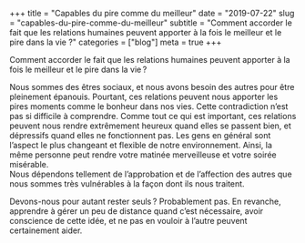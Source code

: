 +++
title = "Capables du pire comme du meilleur"
date = "2019-07-22"
slug = "capables-du-pire-comme-du-meilleur"
subtitle = "Comment accorder le fait que les relations humaines peuvent apporter à la fois le meilleur et le pire dans la vie ?"
categories = ["blog"]
meta = true
+++


Comment accorder le fait que les relations humaines peuvent apporter à la fois le meilleur et le pire dans la vie ?  

Nous sommes des êtres sociaux, et nous avons besoin des autres pour être pleinement épanouis. Pourtant, ces relations peuvent nous apporter les pires moments comme le bonheur dans nos vies. Cette contradiction n’est pas si difficile à comprendre. Comme tout ce qui est important, ces relations peuvent nous rendre extrêmement heureux quand elles se passent bien, et dépressifs quand elles ne fonctionnent pas. Les gens en général sont l’aspect le plus changeant et flexible de notre environnement. Ainsi, la même personne peut rendre votre matinée merveilleuse et votre soirée misérable.  
Nous dépendons tellement de l’approbation et de l’affection des autres que nous sommes très vulnérables à la façon dont ils nous traitent.  

Devons-nous pour autant rester seuls ? Probablement pas. En revanche, apprendre à gérer un peu de distance quand c’est nécessaire, avoir conscience de cette idée, et ne pas en vouloir à l’autre peuvent certainement aider.


